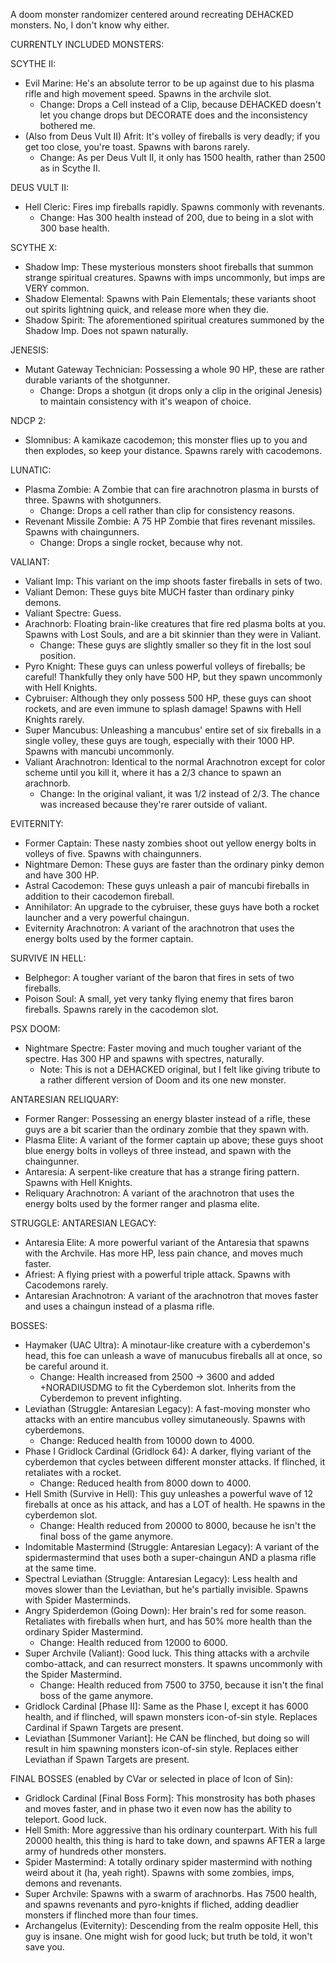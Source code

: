 A doom monster randomizer centered around recreating DEHACKED monsters. No, I don't know why either.

CURRENTLY INCLUDED MONSTERS:

SCYTHE II:
* Evil Marine: He's an absolute terror to be up against due to his plasma rifle and high movement speed. Spawns in the archvile slot.
	* Change: Drops a Cell instead of a Clip, because DEHACKED doesn't let you change drops but DECORATE does and the inconsistency bothered me.
* (Also from Deus Vult II) Afrit: It's volley of fireballs is very deadly; if you get too close, you're toast. Spawns with barons rarely.
	* Change: As per Deus Vult II, it only has 1500 health, rather than 2500 as in Scythe II.

DEUS VULT II:
* Hell Cleric: Fires imp fireballs rapidly. Spawns commonly with revenants.
	* Change: Has 300 health instead of 200, due to being in a slot with 300 base health.

SCYTHE X:
* Shadow Imp: These mysterious monsters shoot fireballs that summon strange spiritual creatures. Spawns with imps uncommonly, but imps are VERY common.
* Shadow Elemental: Spawns with Pain Elementals; these variants shoot out spirits lightning quick, and release more when they die.
* Shadow Spirit: The aforementioned spiritual creatures summoned by the Shadow Imp. Does not spawn naturally.

JENESIS:
* Mutant Gateway Technician: Possessing a whole 90 HP, these are rather durable variants of the shotgunner.
	* Change: Drops a shotgun (it drops only a clip in the original Jenesis) to maintain consistency with it's weapon of choice.

NDCP 2:
* Slomnibus: A kamikaze cacodemon; this monster flies up to you and then explodes, so keep your distance. Spawns rarely with cacodemons.

LUNATIC:
* Plasma Zombie: A Zombie that can fire arachnotron plasma in bursts of three. Spawns with shotgunners.
	* Change: Drops a cell rather than clip for consistency reasons.
* Revenant Missile Zombie: A 75 HP Zombie that fires revenant missiles. Spawns with chaingunners.
	* Change: Drops a single rocket, because why not.

VALIANT:
* Valiant Imp: This variant on the imp shoots faster fireballs in sets of two.
* Valiant Demon: These guys bite MUCH faster than ordinary pinky demons.
* Valiant Spectre: Guess.
* Arachnorb: Floating brain-like creatures that fire red plasma bolts at you. Spawns with Lost Souls, and are a bit skinnier than they were in Valiant.
	* Change: These guys are slightly smaller so they fit in the lost soul position.
* Pyro Knight: These guys can unless powerful volleys of fireballs; be careful! Thankfully they only have 500 HP, but they spawn uncommonly with Hell Knights.
* Cybruiser: Although they only possess 500 HP, these guys can shoot rockets, and are even immune to splash damage! Spawns with Hell Knights rarely.
* Super Mancubus: Unleashing a mancubus' entire set of six fireballs in a single volley, these guys are tough, especially with their 1000 HP. Spawns with mancubi uncommonly.
* Valiant Arachnotron: Identical to the normal Arachnotron except for color scheme until you kill it, where it has a 2/3 chance to spawn an arachnorb.
	* Change: In the original valiant, it was 1/2 instead of 2/3. The chance was increased because they're rarer outside of valiant.

EVITERNITY:
* Former Captain: These nasty zombies shoot out yellow energy bolts in volleys of five. Spawns with chaingunners.
* Nightmare Demon: These guys are faster than the ordinary pinky demon and have 300 HP.
* Astral Cacodemon: These guys unleash a pair of mancubi fireballs in addition to their cacodemon fireball.
* Annihilator: An upgrade to the cybruiser, these guys have both a rocket launcher and a very powerful chaingun.
* Eviternity Arachnotron: A variant of the arachnotron that uses the energy bolts used by the former captain.

SURVIVE IN HELL:
* Belphegor: A tougher variant of the baron that fires in sets of two fireballs.
* Poison Soul: A small, yet very tanky flying enemy that fires baron fireballs. Spawns rarely in the cacodemon slot.

PSX DOOM:
* Nightmare Spectre: Faster moving and much tougher variant of the spectre. Has 300 HP and spawns with spectres, naturally.
	* Note: This is not a DEHACKED original, but I felt like giving tribute to a rather different version of Doom and its one new monster.

ANTARESIAN RELIQUARY:
* Former Ranger: Possessing an energy blaster instead of a rifle, these guys are a bit scarier than the ordinary zombie that they spawn with.
* Plasma Elite: A variant of the former captain up above; these guys shoot blue energy bolts in volleys of three instead, and spawn with the chaingunner.
* Antaresia: A serpent-like creature that has a strange firing pattern. Spawns with Hell Knights.
* Reliquary Arachnotron: A variant of the arachnotron that uses the energy bolts used by the former ranger and plasma elite.

STRUGGLE: ANTARESIAN LEGACY:
* Antaresia Elite: A more powerful variant of the Antaresia that spawns with the Archvile. Has more HP, less pain chance, and moves much faster.
* Afriest: A flying priest with a powerful triple attack. Spawns with Cacodemons rarely.
* Antaresian Arachnotron: A variant of the arachnotron that moves faster and uses a chaingun instead of a plasma rifle.

BOSSES:
* Haymaker (UAC Ultra): A minotaur-like creature with a cyberdemon's head, this foe can unleash a wave of manucubus fireballs all at once, so be careful around it.
	* Change: Health increased from 2500 -> 3600 and added +NORADIUSDMG to fit the Cyberdemon slot. Inherits from the Cyberdemon to prevent infighting.
* Leviathan (Struggle: Antaresian Legacy): A fast-moving monster who attacks with an entire mancubus volley simutaneously. Spawns with cyberdemons.
	* Change: Reduced health from 10000 down to 4000.
* Phase I Gridlock Cardinal (Gridlock 64): A darker, flying variant of the cyberdemon that cycles between different monster attacks. If flinched, it retaliates with a rocket.
	* Change: Reduced health from 8000 down to 4000.
* Hell Smith (Survive in Hell): This guy unleashes a powerful wave of 12 fireballs at once as his attack, and has a LOT of health. He spawns in the cyberdemon slot.
	* Change: Health reduced from 20000 to 8000, because he isn't the final boss of the game anymore.
* Indomitable Mastermind (Struggle: Antaresian Legacy): A variant of the spidermastermind that uses both a super-chaingun AND a plasma rifle at the same time.
* Spectral Leviathan (Struggle: Antaresian Legacy): Less health and moves slower than the Leviathan, but he's partially invisible. Spawns with Spider Masterminds.
* Angry Spiderdemon (Going Down): Her brain's red for some reason. Retaliates with fireballs when hurt, and has 50% more health than the ordinary Spider Mastermind.
	* Change: Health reduced from 12000 to 6000.
* Super Archvile (Valiant): Good luck. This thing attacks with a archvile combo-attack, and can resurrect monsters. It spawns uncommonly with the Spider Mastermind.
	* Change: Health reduced from 7500 to 3750, because it isn't the final boss of the game anymore.
* Gridlock Cardinal [Phase II]: Same as the Phase I, except it has 6000 health, and if flinched, will spawn monsters icon-of-sin style. Replaces Cardinal if Spawn Targets are present.
* Leviathan [Summoner Variant]: He CAN be flinched, but doing so will result in him spawning monsters icon-of-sin style. Replaces either Leviathan if Spawn Targets are present.

FINAL BOSSES (enabled by CVar or selected in place of Icon of Sin):
* Gridlock Cardinal [Final Boss Form]: This monstrosity has both phases and moves faster, and in phase two it even now has the ability to teleport. Good luck.
* Hell Smith: More aggressive than his ordinary counterpart. With his full 20000 health, this thing is hard to take down, and spawns AFTER a large army of hundreds other monsters.
* Spider Mastermind: A totally ordinary spider mastermind with nothing weird about it (ha, yeah right). Spawns with some zombies, imps, demons and revenants.
* Super Archvile: Spawns with a swarm of arachnorbs. Has 7500 health, and spawns revenants and pyro-knights if fliched, adding deadlier monsters if flinched more than four times.
* Archangelus (Eviternity): Descending from the realm opposite Hell, this guy is insane. One might wish for good luck; but truth be told, it won't save you.